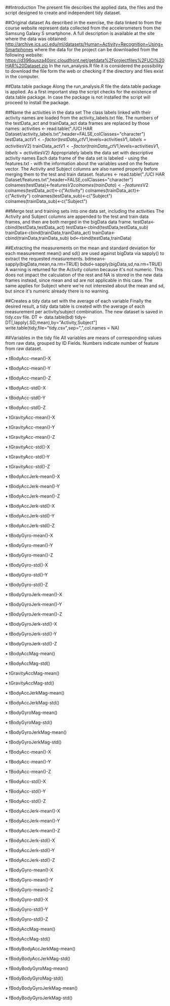 ##Introduction
The present file describes the applied data, the files and the script designed to create and independent tidy dataset.

##Original dataset
As described in the exercise, the data linked to from the course website represent data collected from the accelerometers from the Samsung Galaxy S smartphone. A full description is available at the site where the data was obtained: 
http://archive.ics.uci.edu/ml/datasets/Human+Activity+Recognition+Using+Smartphones 
where the data for the project can be downloaded from the following website:
https://d396qusza40orc.cloudfront.net/getdata%2Fprojectfiles%2FUCI%20HAR%20Dataset.zip
In the run_analysis.R file it is considered the possibility to download the file form the web or checking if the directory and files exist in the computer.

##Data.table package
Along the run_analysis.R file the data.table package is applied. As a first important step the script checks for the existence of data.table package. In case the package is not installed the script will proceed to install the package.

##Name the activities in the data set
The class labels linked with their activity names are loaded from the activity_labels.txt file. The numbers of the testData_act and trainData_act data frames are replaced by those names:
activities <- read.table("./UCI HAR Dataset/activity_labels.txt",header=FALSE,colClasses="character")
testData_act$V1 <- factor(testData_act$V1,levels=activities$V1,labels=activities$V2)
trainData_act$V1 <- factor(trainData_act$V1,levels=activities$V1,labels=activities$V2)
Appropriately labels the data set with descriptive activity names
Each data frame of the data set is labeled - using the features.txt - with the information about the variables used on the feature vector. The Activity and Subject columns are also named properly before merging them to the test and train dataset.
features <- read.table("./UCI HAR Dataset/features.txt",header=FALSE,colClasses="character")
colnames(testData)<-features$V2
colnames(trainData)<-features$V2
colnames(testData_act)<-c("Activity")
colnames(trainData_act)<-c("Activity")
colnames(testData_sub)<-c("Subject")
colnames(trainData_sub)<-c("Subject")

##Merge test and training sets into one data set, including the activities
The Activity and Subject columns are appended to the test and train data frames, and then are both merged in the bigData data frame.
testData<-cbind(testData,testData_act)
testData<-cbind(testData,testData_sub)
trainData<-cbind(trainData,trainData_act)
trainData<-cbind(trainData,trainData_sub)
bd<-rbind(testData,trainData)

##Extracting the measurements on the mean and standard deviation for each measurement
mean() and sd() are used against bigData via sapply() to extract the requested measurements.
bdmean<-sapply(bigData,mean,na.rm=TRUE)
bdsd<-sapply(bigData,sd,na.rm=TRUE)
A warning is returned for the Activity column because it's not numeric. This does not impact the calculation of the rest and NA is stored in the new data frames instead, since mean and sd are not applicable in this case. The same applies for Subject where we're not interested about the mean and sd, but since it's numeric already there is no warning.

##Creates a tidy data set with the average of each variable
Finally the desired result, a tidy data table is created with the average of each measurement per activity/subject combination. The new dataset is saved in tidy.csv file.
DT <- data.table(bd)
tidy<-DT[,lapply(.SD,mean),by="Activity,Subject"]
write.table(tidy,file="tidy.csv",sep=",",col.names = NA)

##Variables in the tidy file
All variables are means of corresponding values from raw data, grouped by ID Fields. Numbers indicate number of feature from raw dataset.

•	tBodyAcc-mean()-X

•	tBodyAcc-mean()-Y

•	tBodyAcc-mean()-Z

•	tBodyAcc-std()-X

•	tBodyAcc-std()-Y

•	tBodyAcc-std()-Z

•	tGravityAcc-mean()-X

•	tGravityAcc-mean()-Y

•	tGravityAcc-mean()-Z

•	tGravityAcc-std()-X

•	tGravityAcc-std()-Y

•	tGravityAcc-std()-Z

•	tBodyAccJerk-mean()-X

•	tBodyAccJerk-mean()-Y

•	tBodyAccJerk-mean()-Z

•	tBodyAccJerk-std()-X

•	tBodyAccJerk-std()-Y

•	tBodyAccJerk-std()-Z

•	tBodyGyro-mean()-X

•	tBodyGyro-mean()-Y

•	tBodyGyro-mean()-Z

•	tBodyGyro-std()-X

•	tBodyGyro-std()-Y

•	tBodyGyro-std()-Z

•	tBodyGyroJerk-mean()-X

•	tBodyGyroJerk-mean()-Y

•	tBodyGyroJerk-mean()-Z

•	tBodyGyroJerk-std()-X

•	tBodyGyroJerk-std()-Y

•	tBodyGyroJerk-std()-Z

•	tBodyAccMag-mean()

•	tBodyAccMag-std()

•	tGravityAccMag-mean()

•	tGravityAccMag-std()

•	tBodyAccJerkMag-mean()

•	tBodyAccJerkMag-std()

•	tBodyGyroMag-mean()

•	tBodyGyroMag-std()

•	tBodyGyroJerkMag-mean()

•	tBodyGyroJerkMag-std()

•	fBodyAcc-mean()-X

•	fBodyAcc-mean()-Y

•	fBodyAcc-mean()-Z

•	fBodyAcc-std()-X

•	fBodyAcc-std()-Y

•	fBodyAcc-std()-Z

•	fBodyAccJerk-mean()-X

•	fBodyAccJerk-mean()-Y

•	fBodyAccJerk-mean()-Z

•	fBodyAccJerk-std()-X

•	fBodyAccJerk-std()-Y

•	fBodyAccJerk-std()-Z

•	fBodyGyro-mean()-X

•	fBodyGyro-mean()-Y

•	fBodyGyro-mean()-Z

•	fBodyGyro-std()-X

•	fBodyGyro-std()-Y

•	fBodyGyro-std()-Z

•	fBodyAccMag-mean()

•	fBodyAccMag-std()

•	fBodyBodyAccJerkMag-mean()

•	fBodyBodyAccJerkMag-std()

•	fBodyBodyGyroMag-mean()

•	fBodyBodyGyroMag-std()

•	fBodyBodyGyroJerkMag-mean()

•	fBodyBodyGyroJerkMag-std()

